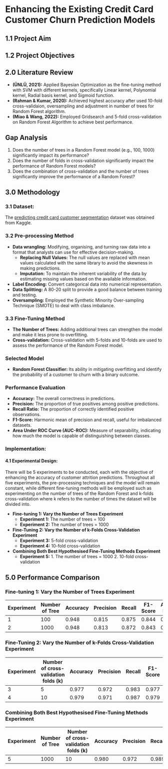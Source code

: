 # Enhancing the Existing Credit Card Customer Churn Prediction Models


## 1.1 Project Aim


## 1.2 Project Objectives


## 2.0 Literature Review
- **(ÜNLÜ, 2021):** Applied Bayesian Optimization as the fine-tuning method with SVM with different kernels, specifically Linear kernel, Polynomial kernel, Radial basis kernel, and Sigmoid function. 
- **(Rahman & Kumar, 2020):** Achieved highest accuracy after used 10-fold cross-validaion, oversampling and adjustment in number of trees for Random Forest algorithm.
- **(Miao & Wang, 2022):** Employed Gridsearch and 5-fold cross-validation on Random Forest Algorithm to achieve best performance.

## Gap Analysis
1. Does the number of trees in a Random Forest model (e.g., 100, 1000) significantly impact its performance?
2. Does the number of folds in cross-validation significantly impact the performance of Random Forest models?
3. Does the combination of cross-validation and the number of trees significantly improve the performance of a Random Forest?

## 3.0 Methodology
### 3.1 **Dataset:** 
The [predicting credit card customer segmentation](https://www.kaggle.com/datasets/thedevastator/predicting-credit-card-customer-attrition-with-m) dataset was obtained from Kaggle.

### 3.2 Pre-processing Method
- **Data wrangling:** Modifying, organising, and turning raw data into a format that analysts can use for effective decision-making.
  - **Replacing Null Values:** The null values are replaced with mean values calculated with the same library to avoid the skewness in making predictions.
  - **Imputation:** To maintain the inherent variability of the data by estimating missing values based on the available information.
- **Label Encoding:** Convert categorical data into numerical representation.
- **Data Splitting:** A 80-20 split to provide a good balance between training and testing.
- **Oversampling:** Employed the Synthetic Minority Over-sampling Technique (SMOTE) to deal with class imbalance.

### 3.3 Fine-Tuning Method
- **The Number of Trees:** Adding additional trees can strengthen the model and make it less prone to overfitting.
- **Cross-validation:** Cross-validation with 5-folds and 10-folds are used to assess the performance of the Random Forest model.

### Selected Model
- **Random Forest Classifier:** Its ability in mitigating overfitting and identify the probability of a customer to churn with a binary outcome.

### Performance Evaluation
- **Accuracy:** The overall correctness in predictions.
- **Precision:** The proportion of true positives among positive predictions.
- **Recall Ratio:** The proportion of correctly identified positive observations.
- **F1-Score:** Harmonic mean of precision and recall, useful for imbalanced datasets.
- **Area Under ROC Curve (AUC-ROC):** Measure of separability, indicating how much the model is capable of distinguishing between classes.

### Implementation:
#### **4.1 Experimental Design:**
There will be 5 experiments to be conducted, each with the objective of enhancing the accuracy of customer attrition predictions. Throughout all five experiments, the pre-processing techniques and the model will remain constant, while different fine-tuning methods will be employed such as experimenting on the number of trees of the Random Forest and k-folds cross-validation where k refers to the number of times the dataset will be divided into.
- **Fine-tuning 1: Vary the Number of Trees Experiment**
  - **Experiment 1:** The number of trees = 100
  - **Experiment 2:** The number of trees = 1000
- **Fine-Tuning 2: Vary the Number of k-Folds Cross-Validation Experiment**
  - **Experiment 3:** 5-fold cross-validation
  - **Experiment 4:** 10-fold cross-validation
- **Combining Both Best Hypothesised Fine-Tuning Methods Experiment**
  - **Experiment 5:** 1. The number of trees = 1000
                      2.  10-fold cross-validation

## 5.0 Performance Comparison
### **Fine-tuning 1: Vary the Number of Trees Experiment**
| Experiment  | Number of Tree | Accuracy | Precision | Recall | F1-Score | AUC-ROC |
| ----------- | -------------- | -------- | --------- | ------ | -------- | ------- |
| 1           | 100            | 0.948    | 0.815     | 0.875  | 0.844    | 0.919   |
| 2           | 1000           | 0.948    | 0.813     | 0.872  | 0.843    | 0.917   |

### **Fine-Tuning 2: Vary the Number of k-Folds Cross-Validation Experiment**
| Experiment  | Number of cross-validation folds (k) | Accuracy | Precision | Recall | F1-Score | AUC-ROC |
| ----------- | -------------------- | -------- | --------- | ------ | -------- | ------- |
| 3           | 5            | 0.977    | 0.972     | 0.983  | 0.977    | 0.997   |
| 4           | 10           | 0.979    | 0.971     | 0.987  | 0.979    | 0.998   |

### **Combining Both Best Hypothesised Fine-Tuning Methods Experiment**
| Experiment  | Number of Tree | Number of cross-validation folds (k) | Accuracy | Precision | Recall | F1-Score | AUC-ROC |
| ----------- | -------------- | -------------- | -------- | --------- | ------ | -------- | ------- |
| 5           | 1000           | 10 | 0.980    | 0.972     | 0.989  | 0.980    | 0.998   |

